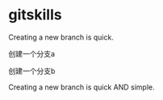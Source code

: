 # gitskills

Creating a new branch is quick.

创建一个分支a

创建一个分支b

Creating a new branch is quick AND simple.